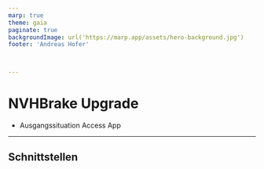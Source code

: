 ```yaml
---
marp: true
theme: gaia
paginate: true
backgroundImage: url('https://marp.app/assets/hero-background.jpg')
footer: 'Andreas Hofer'



---
```


# NVHBrake Upgrade

- Ausgangssituation Access App


---

## Schnittstellen
